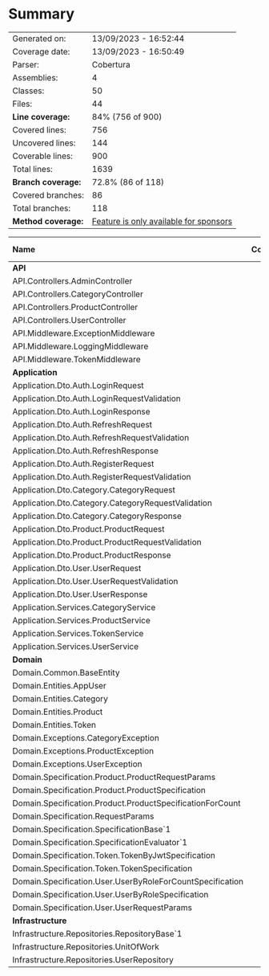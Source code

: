 # Summary
|||
|:---|:---|
| Generated on: | 13/09/2023 - 16:52:44 |
| Coverage date: | 13/09/2023 - 16:50:49 |
| Parser: | Cobertura |
| Assemblies: | 4 |
| Classes: | 50 |
| Files: | 44 |
| **Line coverage:** | 84% (756 of 900) |
| Covered lines: | 756 |
| Uncovered lines: | 144 |
| Coverable lines: | 900 |
| Total lines: | 1639 |
| **Branch coverage:** | 72.8% (86 of 118) |
| Covered branches: | 86 |
| Total branches: | 118 |
| **Method coverage:** | [Feature is only available for sponsors](https://reportgenerator.io/pro) |

|**Name**|**Covered**|**Uncovered**|**Coverable**|**Total**|**Line coverage**|**Covered**|**Total**|**Branch coverage**|
|:---|---:|---:|---:|---:|---:|---:|---:|---:|
|**API**|**68**|**54**|**122**|**290**|**55.7%**|**0**|**8**|**0%**|
|API.Controllers.AdminController|16|0|16|42|100%|0|0||
|API.Controllers.CategoryController|16|0|16|43|100%|0|0||
|API.Controllers.ProductController|20|0|20|54|100%|0|0||
|API.Controllers.UserController|16|0|16|43|100%|0|0||
|API.Middleware.ExceptionMiddleware|0|19|19|37|0%|0|0||
|API.Middleware.LoggingMiddleware|0|9|9|20|0%|0|0||
|API.Middleware.TokenMiddleware|0|26|26|51|0%|0|8|0%|
|**Application**|**399**|**57**|**456**|**870**|**87.5%**|**51**|**54**|**94.4%**|
|Application.Dto.Auth.LoginRequest|2|0|2|20|100%|0|0||
|Application.Dto.Auth.LoginRequestValidation|0|8|8|20|0%|0|0||
|Application.Dto.Auth.LoginResponse|5|0|5|10|100%|0|0||
|Application.Dto.Auth.RefreshRequest|2|0|2|18|100%|0|0||
|Application.Dto.Auth.RefreshRequestValidation|0|5|5|18|0%|0|0||
|Application.Dto.Auth.RefreshResponse|3|0|3|8|100%|0|0||
|Application.Dto.Auth.RegisterRequest|2|0|2|22|100%|0|0||
|Application.Dto.Auth.RegisterRequestValidation|0|10|10|22|0%|0|0||
|Application.Dto.Category.CategoryRequest|1|0|1|15|100%|0|0||
|Application.Dto.Category.CategoryRequestValidation|0|4|4|15|0%|0|0||
|Application.Dto.Category.CategoryResponse|0|2|2|7|0%|0|0||
|Application.Dto.Product.ProductRequest|3|0|3|19|100%|0|0||
|Application.Dto.Product.ProductRequestValidation|0|6|6|19|0%|0|0||
|Application.Dto.Product.ProductResponse|0|6|6|11|0%|0|0||
|Application.Dto.User.UserRequest|2|0|2|22|100%|0|0||
|Application.Dto.User.UserRequestValidation|0|10|10|22|0%|0|0||
|Application.Dto.User.UserResponse|2|0|2|7|100%|0|0||
|Application.Services.CategoryService|39|0|39|67|100%|4|4|100%|
|Application.Services.ProductService|69|2|71|112|97.1%|9|10|90%|
|Application.Services.TokenService|137|4|141|205|97.1%|12|14|85.7%|
|Application.Services.UserService|132|0|132|211|100%|26|26|100%|
|**Domain**|**158**|**29**|**187**|**350**|**84.4%**|**17**|**38**|**44.7%**|
|Domain.Common.BaseEntity|1|0|1|6|100%|0|0||
|Domain.Entities.AppUser|1|1|2|9|50%|0|0||
|Domain.Entities.Category|1|1|2|9|50%|0|0||
|Domain.Entities.Product|6|0|6|13|100%|0|0||
|Domain.Entities.Token|6|0|6|13|100%|0|0||
|Domain.Exceptions.CategoryException|3|0|3|8|100%|0|0||
|Domain.Exceptions.ProductException|3|0|3|8|100%|0|0||
|Domain.Exceptions.UserException|3|0|3|8|100%|0|0||
|Domain.Specification.Product.ProductRequestParams|4|0|4|9|100%|0|0||
|Domain.Specification.Product.ProductSpecification|13|17|30|46|43.3%|1|14|7.1%|
|Domain.Specification.Product.ProductSpecificationForCount|11|0|11|17|100%|0|0||
|Domain.Specification.RequestParams|5|2|7|22|71.4%|0|4|0%|
|Domain.Specification.SpecificationBase`1|21|0|21|35|100%|0|0||
|Domain.Specification.SpecificationEvaluator`1|49|0|49|72|100%|13|14|92.8%|
|Domain.Specification.Token.TokenByJwtSpecification|0|4|4|9|0%|0|0||
|Domain.Specification.Token.TokenSpecification|9|0|9|15|100%|0|0||
|Domain.Specification.User.UserByRoleForCountSpecification|7|0|7|14|100%|0|0||
|Domain.Specification.User.UserByRoleSpecification|14|4|18|31|77.7%|3|6|50%|
|Domain.Specification.User.UserRequestParams|1|0|1|6|100%|0|0||
|**Infrastructure**|**131**|**4**|**135**|**245**|**97%**|**18**|**18**|**100%**|
|Infrastructure.Repositories.RepositoryBase`1|28|4|32|63|87.5%|0|0||
|Infrastructure.Repositories.UnitOfWork|33|0|33|61|100%|6|6|100%|
|Infrastructure.Repositories.UserRepository|70|0|70|121|100%|12|12|100%|
